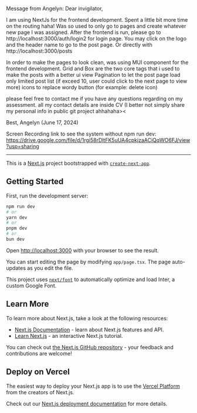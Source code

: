 
Message from Angelyn:
Dear invigilator,

I am using NextJs for the frontend development. 
Spent a little bit more time on the routing haha! Was so used to only go to pages and create whatever new page I was assigned.
After the frontend is run, please go to http://localhost:3000/auth/login2 for login page.
You may click on the logo and the header name to go to the post page. Or directly with http://localhost:3000/posts

In order to make the pages to look clean, was using MUI component for the frontend development.
Grid and Box are the two core tags that i used to make the posts with a better ui view
Pagination to let the post page load only limited post list (if exceed 10, user could click to the next page to view more)
icons to replace wordy button (for example: delete icon)

please feel free to contact me if you have any questions regarding on my assessment.
all my contact details are inside CV (I better not simply share my personal info in public git project ahhahaha><

Best,
Angelyn
(June 17, 2024)



Screen Recording link to see the system without npm run dev: https://drive.google.com/file/d/1rgi58rDltFK5uUA4cpkjzaACiQqWO6FJ/view?usp=sharing



----------------------------------------------------------------------
This is a [Next.js](https://nextjs.org/) project bootstrapped with [`create-next-app`](https://github.com/vercel/next.js/tree/canary/packages/create-next-app).

## Getting Started

First, run the development server:

```bash
npm run dev
# or
yarn dev
# or
pnpm dev
# or
bun dev
```

Open [http://localhost:3000](http://localhost:3000) with your browser to see the result.

You can start editing the page by modifying `app/page.tsx`. The page auto-updates as you edit the file.

This project uses [`next/font`](https://nextjs.org/docs/basic-features/font-optimization) to automatically optimize and load Inter, a custom Google Font.

## Learn More

To learn more about Next.js, take a look at the following resources:

- [Next.js Documentation](https://nextjs.org/docs) - learn about Next.js features and API.
- [Learn Next.js](https://nextjs.org/learn) - an interactive Next.js tutorial.

You can check out [the Next.js GitHub repository](https://github.com/vercel/next.js/) - your feedback and contributions are welcome!

## Deploy on Vercel

The easiest way to deploy your Next.js app is to use the [Vercel Platform](https://vercel.com/new?utm_medium=default-template&filter=next.js&utm_source=create-next-app&utm_campaign=create-next-app-readme) from the creators of Next.js.

Check out our [Next.js deployment documentation](https://nextjs.org/docs/deployment) for more details.

